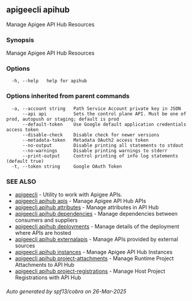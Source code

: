 ## apigeecli apihub

Manage Apigee API Hub Resources

### Synopsis

Manage Apigee API Hub Resources

### Options

```
  -h, --help   help for apihub
```

### Options inherited from parent commands

```
  -a, --account string   Path Service Account private key in JSON
      --api api          Sets the control plane API. Must be one of prod, autopush or staging; default is prod
      --default-token    Use Google default application credentials access token
      --disable-check    Disable check for newer versions
      --metadata-token   Metadata OAuth2 access token
      --no-output        Disable printing all statements to stdout
      --no-warnings      Disable printing warnings to stderr
      --print-output     Control printing of info log statements (default true)
  -t, --token string     Google OAuth Token
```

### SEE ALSO

* [apigeecli](apigeecli.md)	 - Utility to work with Apigee APIs.
* [apigeecli apihub apis](apigeecli_apihub_apis.md)	 - Manage Apigee API Hub APIs
* [apigeecli apihub attributes](apigeecli_apihub_attributes.md)	 - Manage attributes in API Hub
* [apigeecli apihub dependencies](apigeecli_apihub_dependencies.md)	 - Manage dependencies between consumers and suppliers
* [apigeecli apihub deployments](apigeecli_apihub_deployments.md)	 - Manage details of the deployment where APIs are hosted
* [apigeecli apihub externalapis](apigeecli_apihub_externalapis.md)	 - Manage APIs provided by external sources
* [apigeecli apihub instances](apigeecli_apihub_instances.md)	 - Manage Apigee API Hub Instances
* [apigeecli apihub project-attachments](apigeecli_apihub_project-attachments.md)	 - Manage Runtime Project Attachments to API Hub
* [apigeecli apihub project-registrations](apigeecli_apihub_project-registrations.md)	 - Manage Host Project Registrations with API Hub

###### Auto generated by spf13/cobra on 26-Mar-2025
